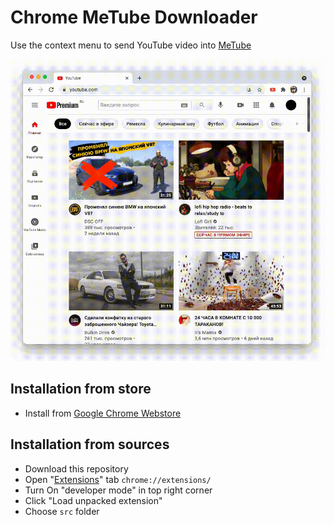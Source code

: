
Chrome MeTube Downloader
=======

Use the context menu to send YouTube video into [MeTube](https://github.com/alexta69/metube)

![example](https://github.com/Rpsl/metube-browser-extension/blob/master/attach/metube-dowloader.gif?raw=true)

Installation from store
-----

- Install from [Google Chrome Webstore](https://chrome.google.com/webstore/detail/metube-downloader/fbmkmdnlhacefjljljlbhkodfmfkijdh)

Installation from sources
-----
- Download this repository
- Open "[Extensions](chrome://extensions/)" tab `chrome://extensions/`
- Turn On "developer mode" in top right corner
- Click "Load unpacked extension"
- Choose `src` folder



